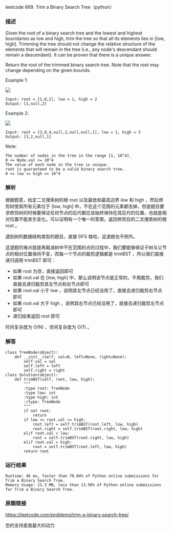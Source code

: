 leetcode  669. Trim a Binary Search Tree（python）




### 描述


Given the root of a binary search tree and the lowest and highest boundaries as low and high, trim the tree so that all its elements lies in [low, high]. Trimming the tree should not change the relative structure of the elements that will remain in the tree (i.e., any node's descendant should remain a descendant). It can be proven that there is a unique answer.

Return the root of the trimmed binary search tree. Note that the root may change depending on the given bounds.


Example 1:

![](https://assets.leetcode.com/uploads/2020/09/09/trim1.jpg)

	Input: root = [1,0,2], low = 1, high = 2
	Output: [1,null,2]

	
Example 2:

![](https://assets.leetcode.com/uploads/2020/09/09/trim2.jpg)

	Input: root = [3,0,4,null,2,null,null,1], low = 1, high = 3
	Output: [3,2,null,1]



Note:

	The number of nodes in the tree in the range [1, 10^4].
	0 <= Node.val <= 10^4
	The value of each node in the tree is unique.
	root is guaranteed to be a valid binary search tree.
	0 <= low <= high <= 10^4


### 解析


根据题意，给定二叉搜索树的根 root 以及最低和最高边界 low 和 high ，然后修剪树使其所有元素位于 [low, high] 中，不在这个范围的元素都去掉，但是题目要求修剪树的时候要保证任何节点的后代都应该始终保持在其后代的位置，也就是相对位置不能发生变化。可以证明有一个唯一的答案。返回修剪后的二叉搜索树的根 root 。

遇到树的数据结构类型的题目，直接 DFS 梭哈，这道题也不例外。

这道题的难点就是再裁减树中不在范围的点的过程中，我们要能够保证子树与父节点的相对位置保持不变，而每一个节点的裁剪逻辑都是 trimBST ，所以我们直接递归调用 trimBST 即可：

* 如果 root 为空，直接返回即可
* 如果 root.val 在 [low, high] 中，那么说明该节点是正常的，不用裁剪，我们直接去递归裁剪其左节点和右节点即可
* 如果 root.val 小于 low ，说明其左节点已经没用了，直接去递归裁剪右节点即可
* 如果 root.val 大于 high ，说明其右节点已经没用了，直接去递归裁剪左节点即可
* 递归结束返回 root 即可

时间复杂度为 O(N) ，空间复杂度为 O(1) 。



### 解答
				

	class TreeNode(object):
	    def __init__(self, val=0, left=None, right=None):
	        self.val = val
	        self.left = left
	        self.right = right
	class Solution(object):
	    def trimBST(self, root, low, high):
	        """
	        :type root: TreeNode
	        :type low: int
	        :type high: int
	        :rtype: TreeNode
	        """
	        if not root:
	            return 
	        if low <= root.val <= high:
	            root.left = self.trimBST(root.left, low, high)
	            root.right = self.trimBST(root.right, low, high)
	        elif root.val < low:
	            root = self.trimBST(root.right, low, high)
	        elif root.val > high:
	            root = self.trimBST(root.left, low, high)
	        return root
            	      
			
### 运行结果

	Runtime: 46 ms, faster than 70.04% of Python online submissions for Trim a Binary Search Tree.
	Memory Usage: 21.3 MB, less than 13.50% of Python online submissions for Trim a Binary Search Tree.



### 原题链接


https://leetcode.com/problems/trim-a-binary-search-tree/


您的支持是我最大的动力
